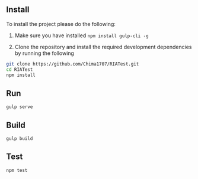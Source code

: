 ## Install
To install the project please do the following:

1. Make sure you have installed `npm install gulp-cli -g`

2. Clone the repository and install the required development dependencies by running the following
 ```sh
 git clone https://github.com/Chima1707/RIATest.git
 cd RIATest
 npm install
 ```

 ## Run 
`gulp serve`

## Build
`gulp build`

## Test
`npm test`


